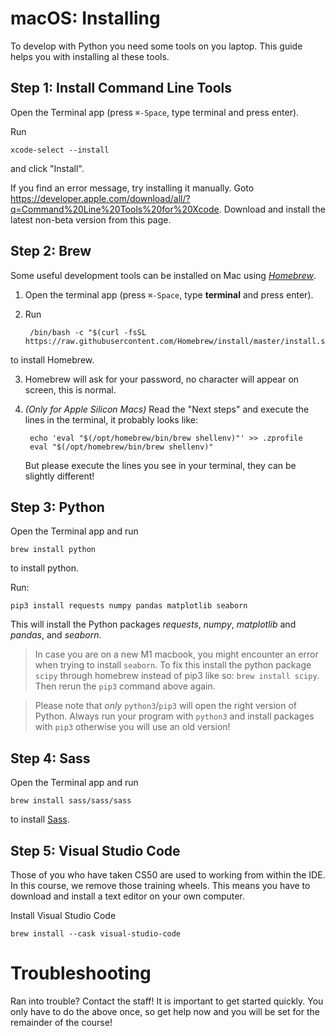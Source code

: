 # macOS: Installing

To develop with Python you need some tools on you laptop. This guide helps you with installing al these tools.


## Step 1: Install Command Line Tools

Open the Terminal app (press `⌘-Space`, type terminal and press enter).

Run

    xcode-select --install

and click "Install".

If you find an error message, try installing it manually.
Goto <https://developer.apple.com/download/all/?q=Command%20Line%20Tools%20for%20Xcode>.
Download and install the latest non-beta version from this page.


## Step 2: Brew

Some useful development tools can be installed on Mac using [_Homebrew_](https://brew.sh/).

1. Open the terminal app (press `⌘-Space`, type **terminal** and press enter).

2. Run

        /bin/bash -c "$(curl -fsSL https://raw.githubusercontent.com/Homebrew/install/master/install.sh)"

to install Homebrew.

3. Homebrew will ask for your password, no character will appear on screen, this is normal.

4. _(Only for Apple Silicon Macs)_ Read the "Next steps" and execute the lines in the terminal, it probably looks like:

        echo 'eval "$(/opt/homebrew/bin/brew shellenv)"' >> .zprofile
        eval "$(/opt/homebrew/bin/brew shellenv)"

    But please execute the lines you see in your terminal, they can be slightly different!


## Step 3: Python

Open the Terminal app and run

    brew install python

to install python.

Run:

    pip3 install requests numpy pandas matplotlib seaborn

This will install the Python packages _requests_, _numpy_, _matplotlib_ and _pandas_, and _seaborn_.

> In case you are on a new M1 macbook, you might encounter an error when trying to install `seaborn`. To fix this install the python package `scipy` through homebrew instead of pip3 like so: `brew install scipy`. Then rerun the `pip3` command above again.

> Please note that _only_ `python3`/`pip3` will open the right version of Python.
> Always run your program with `python3` and install packages with `pip3` otherwise you will use an old version!


## Step 4: Sass

Open the Terminal app and run

    brew install sass/sass/sass

to install [Sass](https://sass-lang.com/).


## Step 5: Visual Studio Code

Those of you who have taken CS50 are used to working from within the IDE. In this course, we remove those training wheels. This means you have to download and install a text editor on your own computer.

Install Visual Studio Code

    brew install --cask visual-studio-code


# Troubleshooting

Ran into trouble? Contact the staff! It is important to get started quickly. You only have to do the above once, so get help now and you will be set for the remainder of the course!
